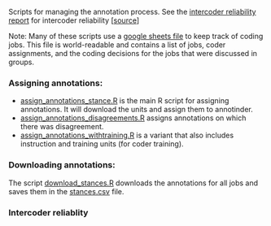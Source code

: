 Scripts for managing the annotation process. See the [intercoder reliability report](irr_politics.md) for intercoder reliability [[source](irr_politics.qmd)]

Note: Many of these scripts use a [google sheets file](https://docs.google.com/spreadsheets/d/1CKxjOn-x3Fbk2TVopi1K7WhswcELxbzcyx_o-9l_2oI/edit?usp=sharing) to keep track of coding jobs.
This file is world-readable and contains a list of jobs, coder assignments, and the coding decisions for the jobs that were discussed in groups. 

### Assigning annotations:

- [assign_annotations_stance.R]([assign_annotations_stance.R]) is the main R script for assigning annotations. It will download the units and assign them to annotinder. 
- [assign_annotations_disagreements.R]([assign_annotations_stance.R]) assigns annotations on which there was disagreement.
- [assign_annotations_withtraining.R]([assign_annotations_withtraining.R]) is a variant that also includes instruction and training units (for coder training). 

### Downloading annotations:

The script [download_stances.R](download_stances.R) downloads the annotations for all jobs and saves them in the [stances.csv](/data/intermediate/stances.csv) file.

### Intercoder reliablity

